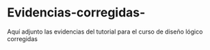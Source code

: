 # Evidencias-corregidas-
Aquí adjunto las evidencias del tutorial para el curso de diseño lógico corregidas
